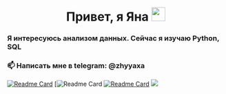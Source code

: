 <h1 align="center">Привет, я Яна
<img src="https://github.com/blackcater/blackcater/raw/main/images/Hi.gif" height="32"/></h1>
<h3 align="left">Я интересуюсь анализом данных. Сейчас я изучаю Python, SQL</h3>
<h3 align="left">📫 Написать мне в telegram: @zhyyaxa</h3>

[![Readme Card](https://github-readme-stats.vercel.app/api/pin/?username=zhyyaxa&repo=Bank-client)](https://github.com/zhyyaxa/Bank-client)
[![Readme Card](https://github-readme-stats.vercel.app/api/pin/?username=zhyyaxa&repo=Parsing-medical-site)
[![Readme Card](https://github-readme-stats.vercel.app/api/pin/?username=zhyyaxa&repo=)](https://github.com/zhyyaxa/Bank-client)
![](https://komarev.com/ghpvc/?username=zhyyaxa)
